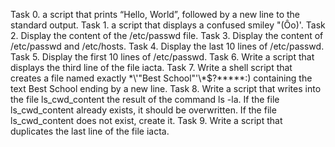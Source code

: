 Task 0. a script that prints “Hello, World”, followed by a new line to the standard output.
Task 1. a script that displays a confused smiley "(Ôo)'.
Task 2. Display the content of the /etc/passwd file.
Task 3. Display the content of /etc/passwd and /etc/hosts.
Task 4. Display the last 10 lines of /etc/passwd.
Task 5. Display the first 10 lines of /etc/passwd.
Task 6. Write a script that displays the third line of the file iacta.
Task 7. Write a shell script that creates a file named exactly \*\\'"Best School"\'\\*$\?\*\*\*\*\*:) containing the text Best School ending by a new line.
Task 8. Write a script that writes into the file ls_cwd_content the result of the command ls -la. If the file ls_cwd_content already exists, it should be overwritten. If the file ls_cwd_content does not exist, create it.
Task 9. Write a script that duplicates the last line of the file iacta.
